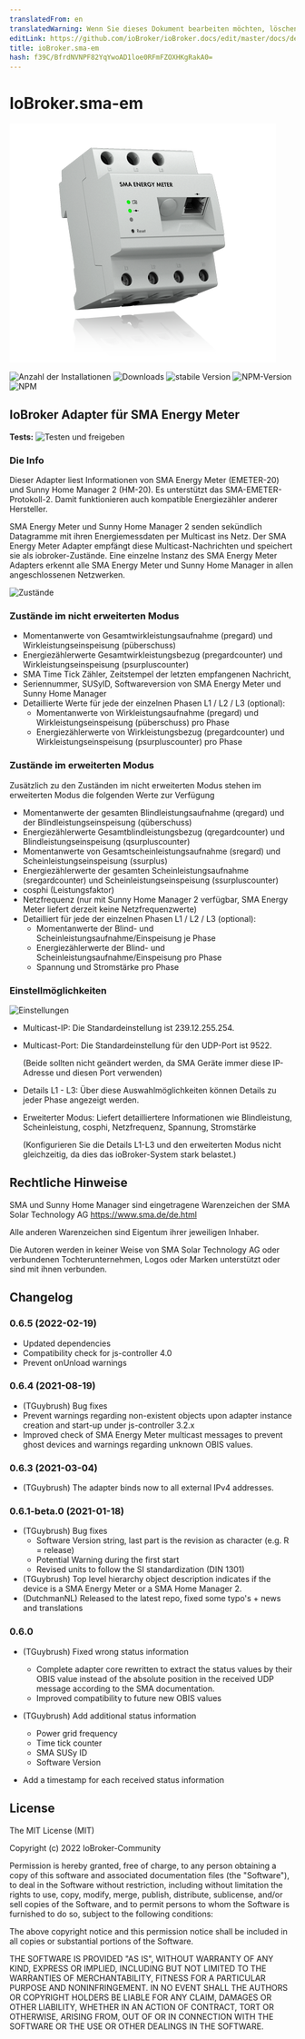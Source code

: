 ```yaml
---
translatedFrom: en
translatedWarning: Wenn Sie dieses Dokument bearbeiten möchten, löschen Sie bitte das Feld "translationsFrom". Andernfalls wird dieses Dokument automatisch erneut übersetzt
editLink: https://github.com/ioBroker/ioBroker.docs/edit/master/docs/de/adapterref/iobroker.sma-em/README.md
title: ioBroker.sma-em
hash: f39C/BfrdNVNPF82YqYwoAD1loe0RFmFZOXHKgRakA0=
---
```

# IoBroker.sma-em
![Logo](../../../en/adapterref/iobroker.sma-em/admin/sma-em.png)

![Anzahl der Installationen](http://iobroker.live/badges/sma-em-installed.svg)
![Downloads](https://img.shields.io/npm/dm/iobroker.sma-em.svg)
![stabile Version](http://iobroker.live/badges/sma-em-stable.svg)
![NPM-Version](http://img.shields.io/npm/v/iobroker.sma-em.svg)
![NPM](https://nodei.co/npm/iobroker.sma-em.png?downloads=true)

## IoBroker Adapter für SMA Energy Meter
**Tests:** ![Testen und freigeben](https://github.com/iobroker-community-adapters/iobroker.sma-em/workflows/Test%20and%20Release/badge.svg)

### Die Info
Dieser Adapter liest Informationen von SMA Energy Meter (EMETER-20) und Sunny Home Manager 2 (HM-20).
Es unterstützt das SMA-EMETER-Protokoll-2. Damit funktionieren auch kompatible Energiezähler anderer Hersteller.

SMA Energy Meter und Sunny Home Manager 2 senden sekündlich Datagramme mit ihren Energiemessdaten per Multicast ins Netz.
Der SMA Energy Meter Adapter empfängt diese Multicast-Nachrichten und speichert sie als iobroker-Zustände.
Eine einzelne Instanz des SMA Energy Meter Adapters erkennt alle SMA Energy Meter und Sunny Home Manager in allen angeschlossenen Netzwerken.

![Zustände](../../../en/adapterref/iobroker.sma-em/docs/en/img/overview.png)

### Zustände im nicht erweiterten Modus
- Momentanwerte von Gesamtwirkleistungsaufnahme (pregard) und Wirkleistungseinspeisung (püberschuss)
- Energiezählerwerte Gesamtwirkleistungsbezug (pregardcounter) und Wirkleistungseinspeisung (psurpluscounter)
- SMA Time Tick Zähler, Zeitstempel der letzten empfangenen Nachricht,
- Seriennummer, SUSyID, Softwareversion von SMA Energy Meter und Sunny Home Manager
- Detaillierte Werte für jede der einzelnen Phasen L1 / L2 / L3 (optional):
  - Momentanwerte von Wirkleistungsaufnahme (pregard) und Wirkleistungseinspeisung (püberschuss) pro Phase
  - Energiezählerwerte von Wirkleistungsbezug (pregardcounter) und Wirkleistungseinspeisung (psurpluscounter) pro Phase

### Zustände im erweiterten Modus
Zusätzlich zu den Zuständen im nicht erweiterten Modus stehen im erweiterten Modus die folgenden Werte zur Verfügung

- Momentanwerte der gesamten Blindleistungsaufnahme (qregard) und der Blindleistungseinspeisung (qüberschuss)
- Energiezählerwerte Gesamtblindleistungsbezug (qregardcounter) und Blindleistungseinspeisung (qsurpluscounter)
- Momentanwerte von Gesamtscheinleistungsaufnahme (sregard) und Scheinleistungseinspeisung (ssurplus)
- Energiezählerwerte der gesamten Scheinleistungsaufnahme (sregardcounter) und Scheinleistungseinspeisung (ssurpluscounter)
- cosphi (Leistungsfaktor)
- Netzfrequenz (nur mit Sunny Home Manager 2 verfügbar, SMA Energy Meter liefert derzeit keine Netzfrequenzwerte)
- Detailliert für jede der einzelnen Phasen L1 / L2 / L3 (optional):
  - Momentanwerte der Blind- und Scheinleistungsaufnahme/Einspeisung je Phase
  - Energiezählerwerte der Blind- und Scheinleistungsaufnahme/Einspeisung pro Phase
  - Spannung und Stromstärke pro Phase

### Einstellmöglichkeiten
![Einstellungen](../../../en/adapterref/iobroker.sma-em/docs/en/img/adminpage.png)

- Multicast-IP: Die Standardeinstellung ist 239.12.255.254.
- Multicast-Port: Die Standardeinstellung für den UDP-Port ist 9522.

  (Beide sollten nicht geändert werden, da SMA Geräte immer diese IP-Adresse und diesen Port verwenden)

- Details L1 - L3: Über diese Auswahlmöglichkeiten können Details zu jeder Phase angezeigt werden.
- Erweiterter Modus: Liefert detailliertere Informationen wie Blindleistung, Scheinleistung, cosphi, Netzfrequenz, Spannung, Stromstärke

  (Konfigurieren Sie die Details L1-L3 und den erweiterten Modus nicht gleichzeitig, da dies das ioBroker-System stark belastet.)

<!-- Platzhalter für die nächste Version (am Zeilenanfang):

### __LAUFENDE ARBEIT__ -->
## Rechtliche Hinweise
SMA und Sunny Home Manager sind eingetragene Warenzeichen der SMA Solar Technology AG <https://www.sma.de/de.html>

Alle anderen Warenzeichen sind Eigentum ihrer jeweiligen Inhaber.

Die Autoren werden in keiner Weise von SMA Solar Technology AG oder verbundenen Tochterunternehmen, Logos oder Marken unterstützt oder sind mit ihnen verbunden.

## Changelog
### 0.6.5 (2022-02-19)

- Updated dependencies
- Compatibility check for js-controller 4.0
- Prevent onUnload warnings

### 0.6.4 (2021-08-19)

- (TGuybrush) Bug fixes
- Prevent warnings regarding non-existent objects upon adapter instance creation and start-up under js-controller 3.2.x
- Improved check of SMA Energy Meter multicast messages to prevent ghost devices and warnings regarding unknown OBIS values.

### 0.6.3 (2021-03-04)

- (TGuybrush) The adapter binds now to all external IPv4 addresses.

### 0.6.1-beta.0 (2021-01-18)

- (TGuybrush) Bug fixes
  - Software Version string, last part is the revision as character (e.g. R = release)
  - Potential Warning during the first start
  - Revised units to follow the SI standardization (DIN 1301)
- (TGuybrush) Top level hierarchy object description indicates if the device is a SMA Energy Meter or a SMA Home Manager 2.
- (DutchmanNL) Released to the latest repo, fixed some typo's + news and translations

### 0.6.0

- (TGuybrush) Fixed wrong status information
  - Complete adapter core rewritten to extract the status values by their OBIS value instead of the absolute position in the received UDP message according to the SMA documentation.
  - Improved compatibility to future new OBIS values
- (TGuybrush) Add additional status information
  - Power grid frequency
  - Time tick counter
  - SMA SUSy ID
  - Software Version

- Add a timestamp for each received status information

## License

The MIT License (MIT)

Copyright (c) 2022 IoBroker-Community

Permission is hereby granted, free of charge, to any person obtaining a copy
of this software and associated documentation files (the "Software"), to deal
in the Software without restriction, including without limitation the rights
to use, copy, modify, merge, publish, distribute, sublicense, and/or sell
copies of the Software, and to permit persons to whom the Software is
furnished to do so, subject to the following conditions:

The above copyright notice and this permission notice shall be included in
all copies or substantial portions of the Software.

THE SOFTWARE IS PROVIDED "AS IS", WITHOUT WARRANTY OF ANY KIND, EXPRESS OR
IMPLIED, INCLUDING BUT NOT LIMITED TO THE WARRANTIES OF MERCHANTABILITY,
FITNESS FOR A PARTICULAR PURPOSE AND NONINFRINGEMENT. IN NO EVENT SHALL THE
AUTHORS OR COPYRIGHT HOLDERS BE LIABLE FOR ANY CLAIM, DAMAGES OR OTHER
LIABILITY, WHETHER IN AN ACTION OF CONTRACT, TORT OR OTHERWISE, ARISING FROM,
OUT OF OR IN CONNECTION WITH THE SOFTWARE OR THE USE OR OTHER DEALINGS IN
THE SOFTWARE.